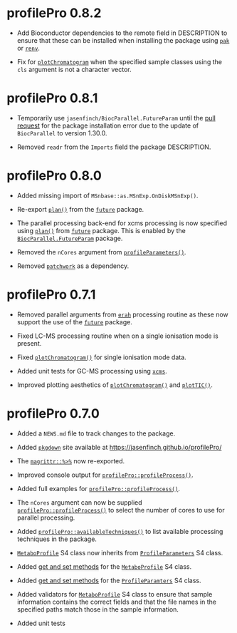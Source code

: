 # profilePro 0.8.2

* Add Bioconductor dependencies to the remote field in DESCRIPTION to ensure that these can be installed when installing the package using [`pak`](https://pak.r-lib.org/) or [`renv`](https://rstudio.github.io/renv/articles/renv.html).

* Fix for [`plotChromatogram`](https://jasenfinch.github.io/profilePro/reference/plotChromatogram.html) when the specified sample classes using the `cls` argument is not a character vector.

# profilePro 0.8.1

* Temporarily use `jasenfinch/BiocParallel.FutureParam` until the [pull request](https://github.com/HenrikBengtsson/BiocParallel.FutureParam/pull/8) for the package installation error due to the update of `BiocParallel` to version 1.30.0.

* Removed `readr` from the `Imports` field the package DESCRIPTION.

# profilePro 0.8.0

* Added missing import of `MSnbase::as.MSnExp.OnDiskMSnExp()`.

* Re-export [`plan()`](https://future.futureverse.org/reference/plan.html) from the [`future`](https://future.futureverse.org/) package.

* The parallel processing back-end for xcms processing is now specified using [`plan()`](https://future.futureverse.org/reference/plan.html) from [`future`](https://future.futureverse.org/) package.
This is enabled by the [`BiocParallel.FutureParam`](https://biocparallel.futureparam.futureverse.org/) package.

* Removed the `nCores` argument from [`profileParameters()`](https://jasenfinch.github.io/profilePro/reference/profileParameters.html).

* Removed [`patchwork`](https://patchwork.data-imaginist.com/) as a dependency.

# profilePro 0.7.1

* Removed parallel arguments from [`erah`](https://github.com/xdomingoal/erah-devel) processing routine as these now support the use of the [`future`](https://future.futureverse.org/) package.

* Fixed LC-MS processing routine when on a single ionisation mode is present.

* Fixed [`plotChromatogram()`](https://jasenfinch.github.io/profilePro/reference/plotChromatogram.html) for single ionisation mode data.

* Added unit tests for GC-MS processing using [`xcms`](https://github.com/sneumann/xcms).

* Improved plotting aesthetics of [`plotChromatogram()`](https://jasenfinch.github.io/profilePro/reference/plotChromatogram.html) and [`plotTIC()`](https://jasenfinch.github.io/profilePro/reference/plotTIC.html).

# profilePro 0.7.0

* Added a `NEWS.md` file to track changes to the package.

* Added [`pkgdown`](https://pkgdown.r-lib.org/) site available at https://jasenfinch.github.io/profilePro/

* The [`magrittr::%>%`](https://magrittr.tidyverse.org/reference/pipe.html) now re-exported.

* Improved console output for [`profilePro::profileProcess()`](https://jasenfinch.github.io/profilePro/reference/profileProcess.html).

* Added full examples for [`profilePro::profileProcess()`](https://jasenfinch.github.io/profilePro/reference/profileProcess.html).

* The `nCores` argument can now be supplied [`profilePro::profileProcess()`](https://jasenfinch.github.io/profilePro/reference/profileProcess.html) to select the number of cores to use for parallel processing.

* Added [`profilePro::availableTechniques()`](https://jasenfinch.github.io/profilePro/reference/availableTechniques.html) to list available processing techniques in the package.

* [`MetaboProfile`](https://jasenfinch.github.io/profilePro/reference/MetaboProfile-class.html) S4 class now inherits from [`ProfileParameters`](https://jasenfinch.github.io/profilePro/reference/ProfileParameters-class.html) S4 class.

* Added [get and set methods](https://jasenfinch.github.io/profilePro/reference/processed.html) for the [`MetaboProfile`](https://jasenfinch.github.io/profilePro/reference/MetaboProfile-class.html) S4 class.

* Added [get and set methods](https://jasenfinch.github.io/profilePro/reference/parameters.html) for the [`ProfileParamters`](https://jasenfinch.github.io/profilePro/reference/ProfileParameters-class.html) S4 class.

* Added validators for [`MetaboProfile`](https://jasenfinch.github.io/profilePro/reference/MetaboProfile-class.html) S4 class to ensure that sample information contains the correct fields and that the file names in the specified paths match those in the sample information.

* Added unit tests
